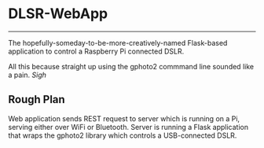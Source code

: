 # DLSR-WebApp
-----

The hopefully-someday-to-be-more-creatively-named Flask-based application to control a Raspberry Pi connected DSLR.

All this because straight up using the gphoto2 commmand line sounded like a pain. *Sigh*

## Rough Plan

Web application sends REST request to server which is running on a Pi, serving either over WiFi or Bluetooth.
Server is running a Flask application that wraps the gphoto2 library which controls a USB-connected DSLR.
